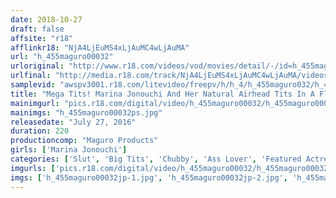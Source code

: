 ```yaml
---
date: 2018-10-27
draft: false
affsite: "r18"
afflinkr18: "NjA4LjEuMS4xLjAuMC4wLjAuMA"
url: "h_455maguro00032"
urloriginal: "http://www.r18.com/videos/vod/movies/detail/-/id=h_455maguro00032"
urlfinal: "http://media.r18.com/track/NjA4LjEuMS4xLjAuMC4wLjAuMA/videos/vod/movies/detail/-/id=h_455maguro00032"
samplevid: "awspv3001.r18.com/litevideo/freepv/h/h_4/h_455maguro032/h_455maguro032_dmb_w.mp4"
title: "Mega Tits! Marina Jonouchi And Her Natural Airhead Tits In A Flesh Fantasy Variety Show"
mainimgurl: "pics.r18.com/digital/video/h_455maguro00032/h_455maguro00032ps.jpg"
mainimgs: "h_455maguro00032ps.jpg"
releasedate: "July 27, 2016"
duration: 220
productioncomp: "Maguro Products"
girls: ['Marina Jonouchi']
categories: ['Slut', 'Big Tits', 'Chubby', 'Ass Lover', 'Featured Actress', 'Cosplay']
imgurls: ['pics.r18.com/digital/video/h_455maguro00032/h_455maguro00032jp-1.jpg', 'pics.r18.com/digital/video/h_455maguro00032/h_455maguro00032jp-2.jpg', 'pics.r18.com/digital/video/h_455maguro00032/h_455maguro00032jp-3.jpg', 'pics.r18.com/digital/video/h_455maguro00032/h_455maguro00032jp-4.jpg', 'pics.r18.com/digital/video/h_455maguro00032/h_455maguro00032jp-5.jpg', 'pics.r18.com/digital/video/h_455maguro00032/h_455maguro00032jp-6.jpg', 'pics.r18.com/digital/video/h_455maguro00032/h_455maguro00032jp-7.jpg', 'pics.r18.com/digital/video/h_455maguro00032/h_455maguro00032jp-8.jpg', 'pics.r18.com/digital/video/h_455maguro00032/h_455maguro00032jp-9.jpg', 'pics.r18.com/digital/video/h_455maguro00032/h_455maguro00032jp-10.jpg', 'pics.r18.com/digital/video/h_455maguro00032/h_455maguro00032jp-11.jpg', 'pics.r18.com/digital/video/h_455maguro00032/h_455maguro00032jp-12.jpg', 'pics.r18.com/digital/video/h_455maguro00032/h_455maguro00032jp-13.jpg', 'pics.r18.com/digital/video/h_455maguro00032/h_455maguro00032jp-14.jpg', 'pics.r18.com/digital/video/h_455maguro00032/h_455maguro00032jp-15.jpg', 'pics.r18.com/digital/video/h_455maguro00032/h_455maguro00032jp-16.jpg', 'pics.r18.com/digital/video/h_455maguro00032/h_455maguro00032jp-17.jpg', 'pics.r18.com/digital/video/h_455maguro00032/h_455maguro00032jp-18.jpg', 'pics.r18.com/digital/video/h_455maguro00032/h_455maguro00032jp-19.jpg', 'pics.r18.com/digital/video/h_455maguro00032/h_455maguro00032jp-20.jpg']
imgs: ['h_455maguro00032jp-1.jpg', 'h_455maguro00032jp-2.jpg', 'h_455maguro00032jp-3.jpg', 'h_455maguro00032jp-4.jpg', 'h_455maguro00032jp-5.jpg', 'h_455maguro00032jp-6.jpg', 'h_455maguro00032jp-7.jpg', 'h_455maguro00032jp-8.jpg', 'h_455maguro00032jp-9.jpg', 'h_455maguro00032jp-10.jpg', 'h_455maguro00032jp-11.jpg', 'h_455maguro00032jp-12.jpg', 'h_455maguro00032jp-13.jpg', 'h_455maguro00032jp-14.jpg', 'h_455maguro00032jp-15.jpg', 'h_455maguro00032jp-16.jpg', 'h_455maguro00032jp-17.jpg', 'h_455maguro00032jp-18.jpg', 'h_455maguro00032jp-19.jpg', 'h_455maguro00032jp-20.jpg']
---
```

